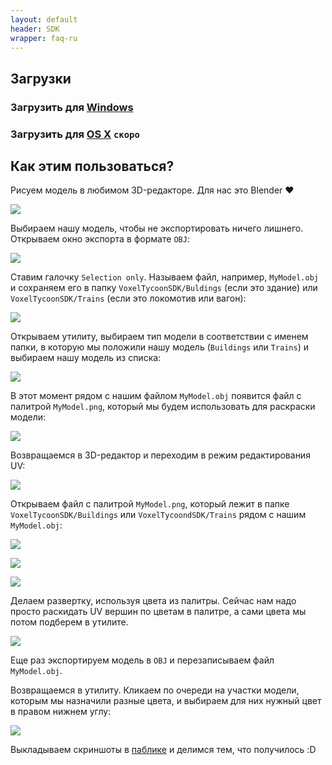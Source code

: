 ```yaml
---
layout: default
header: SDK
wrapper: faq-ru
---
```


## Загрузки

### Загрузить для [Windows](https://github.com/andrewpey/vtland/releases/download/test/VoxelTycoonSDK.zip)
### Загрузить для [OS X](#) `скоро`

## Как этим пользоваться?

Рисуем модель в любимом 3D-редакторе. Для нас это Blender ❤

![](/assets/sdk/1.png)

 Выбираем нашу модель, чтобы не экспортировать ничего лишнего. Открываем окно экспорта в формате `OBJ`:

![](/assets/sdk/2.png)

Ставим галочку `Selection only`. Называем файл, например, `MyModel.obj` и сохраняем его в папку `VoxelTycoonSDK/Buldings` (если это здание) или `VoxelTycoonSDK/Trains` (если это локомотив или вагон):

![](/assets/sdk/3.png)

Открываем утилиту, выбираем тип модели в соответствии с именем папки, в которую мы положили нашу модель (`Buildings` или `Trains`) и выбираем нашу модель из списка:

![](/assets/sdk/4.png)

В этот момент рядом с нашим файлом `MyModel.obj` появится файл с палитрой `MyModel.png`, который мы будем использовать для раскраски модели:

![](/assets/sdk/4-1.png)

Возвращаемся в 3D-редактор и переходим в режим редактирования UV:

![](/assets/sdk/5.png)

Открываем файл с палитрой `MyModel.png`, который лежит в папке `VoxelTycoonSDK/Buildings` или `VoxelTycoondSDK/Trains` рядом с нашим `MyModel.obj`:

![](/assets/sdk/6.png)

![](/assets/sdk/7.png)

![](/assets/sdk/8.png)

Делаем развертку, используя цвета из палитры. Сейчас нам надо просто раскидать UV вершин по цветам в палитре, а сами цвета мы потом подберем в утилите.

![](/assets/sdk/9.png)

Еще раз экспортируем модель в `OBJ` и перезаписываем файл `MyModel.obj`.

Возвращаемся в утилиту. Кликаем по очереди на участки модели, которым мы назначили разные цвета, и выбираем для них нужный цвет в правом нижнем углу:

![](/assets/sdk/10.png)

Выкладываем скриншоты в [паблике](http://vk.com/voxeltycoon) и делимся тем, что получилось :D